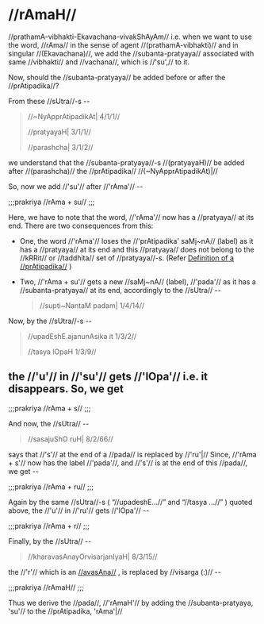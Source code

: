 # //rAmaH//

//prathamA-vibhakti-Ekavachana-vivakShAyAm// i.e. when we want to use
the word, //rAma// in the sense of agent //(prathamA-vibhakti)// and in
singular //(Ekavachana)//, we add the //subanta-pratyaya// associated
with same //vibhakti// and //vachana//, which is //'su',// to it.

Now, should the //subanta-pratyaya// be added before or after the
//prAtipadika//?

From these //sUtra//-s --

> //~NyApprAtipadikAt| 4/1/1//
>
> //pratyayaH| 3/1/1//
>
> //parashcha| 3/1/2//

we understand that the //subanta-pratyaya//-s //(pratyayaH)// be added
after //(parashcha)// the //prAtipadika// //(~NyApprAtipadikAt)|//

So, now we add //'su'// after //'rAma'// --

;;;prakriya
//rAma + su//
;;;

Here, we have to note that the word, //'rAma'// now has a //pratyaya//
at its end. There are two consequences from this:

- One, the word //'rAma'// loses the //'prAtipadika' saMj~nA//
  (label) as it has a //pratyaya// at its end and this //pratyaya//
  does not belong to the //kRRit// or //taddhita// set of
  //pratyaya//-s. (Refer [Definition of a
  //prAtipadika//](#/shadlinga-prakaranam/general/praatipadika/#ha-The-Definition-of-prAtipadika)
  )
- Two, //'rAma + su'// gets a new //saMj~nA// (label), //'pada'// as
  it has a //subanta-pratyaya// at its end, accordingly to the
  //sUtra// --

  > //supti~NantaM padam| 1/4/14//

Now, by the //sUtra//-s --

> //upadEshE.ajanunAsika it 1/3/2//
>
> //tasya lOpaH 1/3/9//

## the //'u'// in //'su'// gets //'lOpa'// i.e. it disappears. So, we get

;;;prakriya
//rAma + s//
;;;

And now, the //sUtra// --

> //sasajuShO ruH| 8/2/66//

says that //'s'// at the end of a //pada// is replaced by //'ru'|//
Since, //'rAma + s'// now has the label //'pada'//, and //'s'// is at
the end of this //pada//, we get --

;;;prakriya
//rAma + ru//
;;;

Again by the same //sUtra//-s ( “//upadeshE...//” and “//tasya ...//” )
quoted above, the //'u'// in //'ru'// gets //'lOpa'// --

;;;prakriya
//rAma + r//
;;;

Finally, by the //sUtra// --

> //kharavasAnayOrvisarjanIyaH| 8/3/15//

the //'r'// which is an
[//avasAna//](#/shadlinga-prakaranam/general/avasana) , is replaced by
//visarga (:)// --

;;;prakriya
//rAmaH//
;;;

Thus we derive the //pada//, //'rAmaH'// by adding the
//subanta-pratyaya, 'su'// to the //prAtipadika, 'rAma'|//
